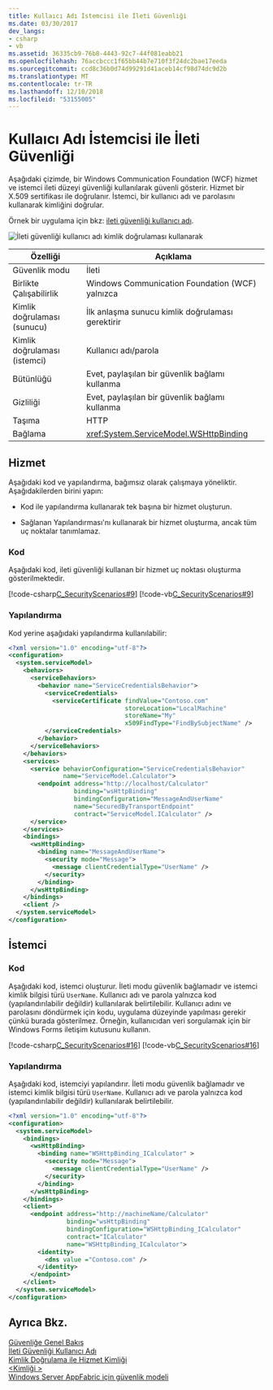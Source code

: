 ```yaml
---
title: Kullaıcı Adı İstemcisi ile İleti Güvenliği
ms.date: 03/30/2017
dev_langs:
- csharp
- vb
ms.assetid: 36335cb9-76b8-4443-92c7-44f081eabb21
ms.openlocfilehash: 76accbccc1f65bb44b7e710f3f24dc2bae17eeda
ms.sourcegitcommit: ccd8c36b0d74d99291d41aceb14cf98d74dc9d2b
ms.translationtype: MT
ms.contentlocale: tr-TR
ms.lasthandoff: 12/10/2018
ms.locfileid: "53155005"
---
```

# <a name="message-security-with-a-user-name-client"></a>Kullaıcı Adı İstemcisi ile İleti Güvenliği
Aşağıdaki çizimde, bir Windows Communication Foundation (WCF) hizmet ve istemci ileti düzeyi güvenliği kullanılarak güvenli gösterir. Hizmet bir X.509 sertifikası ile doğrulanır. İstemci, bir kullanıcı adı ve parolasını kullanarak kimliğini doğrular.  
  
 Örnek bir uygulama için bkz: [ileti güvenliği kullanıcı adı](../../../../docs/framework/wcf/samples/message-security-user-name.md).  
  
 ![İleti güvenliği kullanıcı adı kimlik doğrulaması kullanarak](../../../../docs/framework/wcf/feature-details/media/1fb10a61-7e1d-42f5-b1af-195bfee5b3c6.gif "1fb10a61-7e1d-42f5-b1af-195bfee5b3c6")  
  
|Özelliği|Açıklama|  
|--------------------|-----------------|  
|Güvenlik modu|İleti|  
|Birlikte Çalışabilirlik|Windows Communication Foundation (WCF) yalnızca|  
|Kimlik doğrulaması (sunucu)|İlk anlaşma sunucu kimlik doğrulaması gerektirir|  
|Kimlik doğrulaması (istemci)|Kullanıcı adı/parola|  
|Bütünlüğü|Evet, paylaşılan bir güvenlik bağlamı kullanma|  
|Gizliliği|Evet, paylaşılan bir güvenlik bağlamı kullanma|  
|Taşıma|HTTP|  
|Bağlama|<xref:System.ServiceModel.WSHttpBinding>|  
  
## <a name="service"></a>Hizmet  
 Aşağıdaki kod ve yapılandırma, bağımsız olarak çalışmaya yöneliktir. Aşağıdakilerden birini yapın:  
  
-   Kod ile yapılandırma kullanarak tek başına bir hizmet oluşturun.  
  
-   Sağlanan Yapılandırması'nı kullanarak bir hizmet oluşturma, ancak tüm uç noktalar tanımlamaz.  
  
### <a name="code"></a>Kod  
 Aşağıdaki kod, ileti güvenliği kullanan bir hizmet uç noktası oluşturma gösterilmektedir.  
  
 [!code-csharp[C_SecurityScenarios#9](../../../../samples/snippets/csharp/VS_Snippets_CFX/c_securityscenarios/cs/source.cs#9)]
 [!code-vb[C_SecurityScenarios#9](../../../../samples/snippets/visualbasic/VS_Snippets_CFX/c_securityscenarios/vb/source.vb#9)]  
  
### <a name="configuration"></a>Yapılandırma  
 Kod yerine aşağıdaki yapılandırma kullanılabilir:  
  
```xml  
<?xml version="1.0" encoding="utf-8"?>  
<configuration>  
  <system.serviceModel>  
    <behaviors>  
      <serviceBehaviors>  
        <behavior name="ServiceCredentialsBehavior">  
          <serviceCredentials>  
            <serviceCertificate findValue="Contoso.com"   
                                storeLocation="LocalMachine"  
                                storeName="My"     
                                x509FindType="FindBySubjectName" />  
          </serviceCredentials>  
        </behavior>  
      </serviceBehaviors>  
    </behaviors>  
    <services>  
      <service behaviorConfiguration="ServiceCredentialsBehavior"  
               name="ServiceModel.Calculator">  
        <endpoint address="http://localhost/Calculator"  
                  binding="wsHttpBinding"  
                  bindingConfiguration="MessageAndUserName"  
                  name="SecuredByTransportEndpoint"  
                  contract="ServiceModel.ICalculator" />  
      </service>  
    </services>  
    <bindings>  
      <wsHttpBinding>  
        <binding name="MessageAndUserName">  
          <security mode="Message">              
            <message clientCredentialType="UserName" />  
          </security>  
        </binding>  
      </wsHttpBinding>  
    </bindings>  
    <client />  
  </system.serviceModel>  
</configuration>  
```  
  
## <a name="client"></a>İstemci  
  
### <a name="code"></a>Kod  
 Aşağıdaki kod, istemci oluşturur. İleti modu güvenlik bağlamadır ve istemci kimlik bilgisi türü `UserName`. Kullanıcı adı ve parola yalnızca kod (yapılandırılabilir değildir) kullanılarak belirtilebilir. Kullanıcı adını ve parolasını döndürmek için kodu, uygulama düzeyinde yapılması gerekir çünkü burada gösterilmez. Örneğin, kullanıcıdan veri sorgulamak için bir Windows Forms iletişim kutusunu kullanın.  
  
 [!code-csharp[C_SecurityScenarios#16](../../../../samples/snippets/csharp/VS_Snippets_CFX/c_securityscenarios/cs/source.cs#16)]
 [!code-vb[C_SecurityScenarios#16](../../../../samples/snippets/visualbasic/VS_Snippets_CFX/c_securityscenarios/vb/source.vb#16)]  
  
### <a name="configuration"></a>Yapılandırma  
 Aşağıdaki kod, istemciyi yapılandırır. İleti modu güvenlik bağlamadır ve istemci kimlik bilgisi türü `UserName`. Kullanıcı adı ve parola yalnızca kod (yapılandırılabilir değildir) kullanılarak belirtilebilir.  
  
```xml  
<?xml version="1.0" encoding="utf-8"?>  
<configuration>  
  <system.serviceModel>  
    <bindings>  
      <wsHttpBinding>  
        <binding name="WSHttpBinding_ICalculator" >  
          <security mode="Message">  
            <message clientCredentialType="UserName" />  
          </security>  
        </binding>  
      </wsHttpBinding>  
    </bindings>  
    <client>  
      <endpoint address="http://machineName/Calculator"   
                binding="wsHttpBinding"  
                bindingConfiguration="WSHttpBinding_ICalculator"   
                contract="ICalculator"  
                name="WSHttpBinding_ICalculator">  
        <identity>  
          <dns value ="Contoso.com" />  
        </identity>  
      </endpoint>  
    </client>  
  </system.serviceModel>  
</configuration>  
```  
  
## <a name="see-also"></a>Ayrıca Bkz.  
 [Güvenliğe Genel Bakış](../../../../docs/framework/wcf/feature-details/security-overview.md)  
 [İleti Güvenliği Kullanıcı Adı](../../../../docs/framework/wcf/samples/message-security-user-name.md)  
 [Kimlik Doğrulama ile Hizmet Kimliği](../../../../docs/framework/wcf/feature-details/service-identity-and-authentication.md)  
 [\<Kimliği >](../../../../docs/framework/configure-apps/file-schema/wcf/identity.md)  
 [Windows Server AppFabric için güvenlik modeli](https://go.microsoft.com/fwlink/?LinkID=201279&clcid=0x409)

